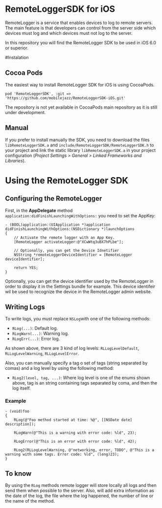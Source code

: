 RemoteLoggerSDK for iOS
===================

RemoteLogger is a service that enables devices to log to remote servers. The main feature is that developers can control from the server side which devices must log and which devices must not log to the server.

In this repository you will find the RemoteLogger SDK to be used in iOS 6.0 or superior.

#Instalation

## Cocoa Pods
The easiest way to install RemoteLogger SDK for iOS is using CocoaPods.
```
pod 'RemoteLoggerSDK', :git => 'https://github.com/mobilejazz/RemoteLoggerSDK-iOS.git'
```
The repository is not yet available in CocoaPods main repository as it is still under development. 

## Manual
If you prefer to install manually the SDK, you need to download the files `libRemoteLoggerSDK.a` and `include/RemoteLoggerSDK/RemoteLoggerSDK.h` to your project and link the static library `libRemoteLoggerSDK.a` in your project configuration (*Project Settings > General > Linked Frameworks and Libraries*).

# Using the RemoteLogger SDK

## Configuring the RemoteLogger

First, in the **AppDelegate** method `application:didFinishLaunchingWithOptions:` you need to set the AppKey:

```
- (BOOL)application:(UIApplication *)application didFinishLaunchingWithOptions:(NSDictionary *)launchOptions
{
    // Activate the remote logger with an App Key.
    [RemoteLogger activateLogger:@"XCwWtq3uBX7hPLbe"];
   
    // Optionally, you can get the Device Idnetifier 
    NSString *remoteLoggerDeviceIdentifier = [RemoteLogger deviceIdentifier];
    
    return YES;
}
```

Optionally, you can get the device identifier used by the RemoteLogger in order to display it in the Settings bundle for example. This device identifeir wil be used to recognize the device in the RemoteLogger admin website.

## Writing Logs

To write logs, you must replace `NSLog`with one of the following methods:

- `RLog(...)`: Default log.
- `RLogWarn(...)`: Warning log.
- `RLogErr(...)`: Error log.

As shown above, there are 3 kind of log levels: `RLLogLevelDefault`, `RLLogLevelWarning`, `RLLogLevelError`.

Also, you can manually specify a tag o set of tags (string separated by comas) and a log level by using the following method:

- `RLog2(level, tag, ...)`: Where log level is one of the enums shown above, tag is an string containing tags separated by coma, and then the log itself.

### Example

```
- (void)foo
{
    RLog(@"Foo method started at time: %@", [[NSDate date] description]);
    
    RLogWarn(@"This is a warning with error code: %ld", 23);
    
    RLogError(@"This is an error with error code: %ld", 42);
    
    RLog2(RLLogLevelWarning, @"networking, error, TODO", @"This is a warning with some tags. Error code: %ld", (long)23);
}
```

## To know

By using the `RLog` methods remote logger will store locally all logs and then send them when possible to the server. Also, will add extra information as the date of the log, the file where the log happened, the number of line or the name of the method.
